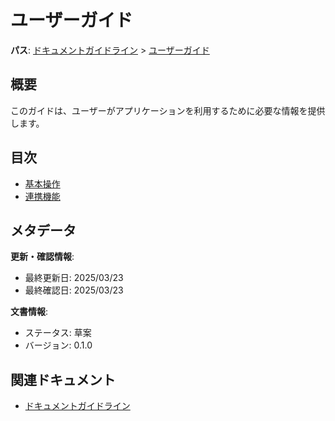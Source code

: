 # ユーザーガイド

**パス**: [ドキュメントガイドライン](../../README.md) > [ユーザーガイド](./README.md)

## 概要

このガイドは、ユーザーがアプリケーションを利用するために必要な情報を提供します。

## 目次

- [基本操作](./basics/README.md)
- [連携機能](./integration/README.md)

## メタデータ

**更新・確認情報**:
- 最終更新日: 2025/03/23
- 最終確認日: 2025/03/23

**文書情報**:
- ステータス: 草案
- バージョン: 0.1.0

## 関連ドキュメント

- [ドキュメントガイドライン](../../README.md)